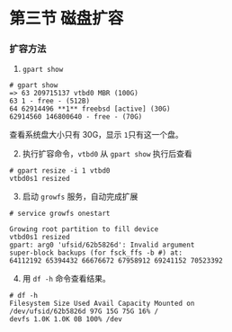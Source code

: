 # 第三节 磁盘扩容

### 扩容方法

1. `gpart show`

```shell
# gpart show
=> 63 209715137 vtbd0 MBR (100G)
63 1 - free - (512B)
64 62914496 **1** freebsd [active] (30G)
62914560 146800640 - free - (70G)
```

查看系统盘大小只有 30G，显示 `1`只有这一个盘。

2. 执行扩容命令，`vtbd0` 从 `gpart show` 执行后查看

```
# gpart resize -i 1 vtbd0
vtbd0s1 resized
```

3. 启动 `growfs` 服务，自动完成扩展

```
# service growfs onestart

Growing root partition to fill device
vtbd0s1 resized
gpart: arg0 'ufsid/62b5826d': Invalid argument
super-block backups (for fsck_ffs -b #) at:
64112192 65394432 66676672 67958912 69241152 70523392
```

4. 用 `df -h` 命令查看结果。

```
# df -h
Filesystem Size Used Avail Capacity Mounted on
/dev/ufsid/62b5826d 97G 15G 75G 16% /
devfs 1.0K 1.0K 0B 100% /dev
```
